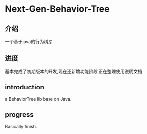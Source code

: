 # Next-Gen-Behavior-Tree #

## 介绍 ##

一个基于java的行为树库

## 进度 ##

基本完成了初期版本的开发,现在还新增功能阶段,正在整理使用说明文档

## introduction ##

a BehaviorTree lib base on Java.

## progress ##

Basically finish.
